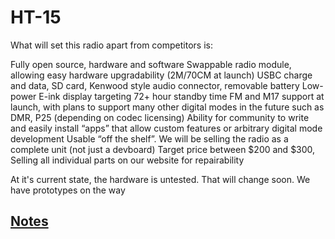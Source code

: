 # HT-15

What will set this radio apart from competitors is:

Fully open source, hardware and software
Swappable radio module, allowing easy hardware upgradability (2M/70CM at launch)
USBC charge and data, SD card, Kenwood style audio connector, removable battery
Low-power E-ink display targeting 72+ hour standby time
FM and M17 support at launch, with plans to support many other digital modes in the future such as DMR, P25 (depending on codec licensing)
Ability for community to write and easily install “apps” that allow custom features or arbitrary digital mode development
Usable “off the shelf”. We will be selling the radio as a complete unit (not just a devboard)
Target price between $200 and $300, Selling all individual parts on our website for repairability

At it's current state, the hardware is untested. That will change soon. We have prototypes on the way

## [Notes](notes.md)


